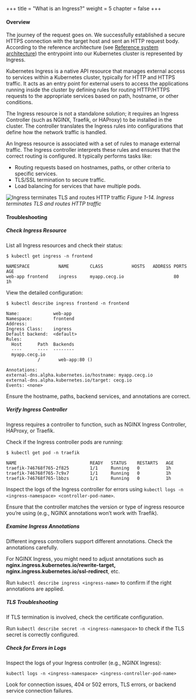 +++
title = "What is an Ingress?"
weight = 5
chapter = false
+++

#### Overview

The journey of the request goes on. We successfully established a secure HTTPS connection with the target host and sent an HTTP request body. According to the reference architecture (see [Reference system architecture](../../#reference)) the entrypoint into our Kubernetes cluster is represented by Ingress.

Kubernetes Ingress is a native API resource that manages external access to services within a Kubernetes cluster, typically for HTTP and HTTPS traffic. It acts as an entry point for external users to access the applications running inside the cluster by defining rules for routing HTTP/HTTPS requests to the appropriate services based on path, hostname, or other conditions.

The Ingress resource is not a standalone solution; it requires an Ingress Controller (such as NGINX, Traefik, or HAProxy) to be installed in the cluster. The controller translates the Ingress rules into configurations that define how the network traffic is handled.

An Ingress resource is associated with a set of rules to manage external traffic. The Ingress controller interprets these rules and ensures that the correct routing is configured. It typically performs tasks like:

- Routing requests based on hostnames, paths, or other criteria to specific services.
- TLS/SSL termination to secure traffic.
- Load balancing for services that have multiple pods.

![Ingress terminates TLS and routes HTTP traffic](/images/loar/1-14.png)
_Figure 1-14. Ingress terminates TLS and routes HTTP traffic_

#### Troubleshooting

##### Check Ingress Resource

List all Ingress resources and check their status:

```
$ kubectl get ingress -n frontend

NAMESPACE	        NAME		CLASS		    HOSTS	ADDRESS PORTS   AGE
web-app	frontend	ingress	    myapp.cecg.io			        80      1h
```

View the detailed configuration:

```
$ kubectl describe ingress frontend -n frontend

Name:             web-app
Namespace:        frontend
Address:
Ingress Class:    ingress
Default backend:  <default>
Rules:
  Host		Path  Backends
  ----		----  --------
  myapp.cecg.io
			/   	web-app:80 ()

Annotations:	
external-dns.alpha.kubernetes.io/hostname: myapp.cecg.io
external-dns.alpha.kubernetes.io/target: cecg.io
Events:	<none>
```

Ensure the hostname, paths, backend services, and annotations are correct.

##### Verify Ingress Controller

Ingress requires a controller to function, such as NGINX Ingress Controller, HAProxy, or Traefik.

Check if the Ingress controller pods are running:

```
$ kubectl get pod -n traefik

NAME                            READY   STATUS    RESTARTS   AGE
traefik-746768f765-2f825        1/1     Running   0          1h
traefik-746768f765-7c9x7        1/1     Running   0          1h
traefik-746768f765-lbbzs        1/1     Running   0          1h
```

Inspect the logs of the Ingress controller for errors using `kubectl logs -n <ingress-namespace> <controller-pod-name>`.

Ensure that the controller matches the version or type of ingress resource you’re using (e.g., NGINX annotations won’t work with Traefik).

#####  Examine Ingress Annotations

Different ingress controllers support different annotations. Check the annotations carefully.

For NGINX Ingress, you might need to adjust annotations such as **nginx.ingress.kubernetes.io/rewrite-target, nginx.ingress.kubernetes.io/ssl-redirect**, etc.

Run `kubectl describe ingress <ingress-name>` to confirm if the right annotations are applied.

#####  TLS Troubleshooting

If TLS termination is involved, check the certificate configuration.

Run `kubectl describe secret -n <ingress-namespace>` to check if the TLS secret is correctly configured.

##### Check for Errors in Logs

Inspect the logs of your Ingress controller (e.g., NGINX Ingress):

```
kubectl logs -n <ingress-namespace> <ingress-controller-pod-name>
```

Look for connection issues, 404 or 502 errors, TLS errors, or backend service connection failures.
